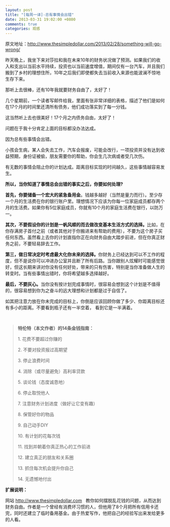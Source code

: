 ```yaml
---
layout: post
title: "[每周一译]-总有事情会出错"
date: 2013-03-31 19:02:00 +0800
comments: true
categories: 观感
---
```

<p>原文地址：<a href="http://www.thesimpledollar.com/2013/02/28/something-will-go-wrong/">http://www.thesimpledollar.com/2013/02/28/something-will-go-wrong/</a> </p><p>昨天晚上，我坐下来对莎拉和我在未来10年的财务状况做了预测。如果我们的收入和支出以当前水平持续，投资也以当前速度增值，期间仅有一台汽车，并且我们搬到了乡村的理想住所，10年之后我们即使都失去当前收入来源也能波澜不惊地生存下来。</p><p>那听上去很棒，还有10年我就要财务自由了，太好了！</p><p>几个星期前，一个读者写邮件给我，里面有张非常详细的表格，描述了他们是如何在17个月的时间里还清所有债务，他们成功落实到了每一分钱。</p><p>这当然听上去也很美好！17个月之内债务自由，太好了！</p><p>问题在于我十分肯定上面的目标都没办法达成。</p><p>因为总有些事情会出错。</p><p>小孩会生病，某人会失去工作，汽车会报废，可能会改行，一项投资并没有达到收益预期，身份证被偷，朋友需要你的帮助，你会生几次病或者受几次伤。</p><p>有无数的事情会阻止你的计划达成。距离目标实现的时间越久，这些事情越容易发生。</p><p><strong>所以，当你知道了事情总会出错的事实之后，你要如何处理?</strong></p><p><strong>首先，你要储备一个宏大的紧急备用金</strong>。钱越多越好（当然是量力而行）。至少存一个月的生活费在你的银行账户里。理想情况下应该为你每一位家庭成员都存两个月的生活费。如果你有5位家庭成员，你就有10个月的家庭生活费在银行，以防万一。</p><p><strong>其次，不要假设你的计划是一帆风顺的而去做改变基本生活方式的选择。</strong>比如，在你存满房子首付之前（或者其他对于你搬进来有帮助的费用），不要为这个房子买任何东西。虽然看上去你的计划直指你正在向财务自由大踏步前进，但在你真正财务之前，不要轻易辞去工作。</p><p><strong>第三，做日常决定时考虑最大化你未来的选择。</strong>你财务上已经达到可以不工作的程度，但不是说你可以冲进办公室并且断了所有后路。当你跟别人炫耀时可能感觉很好，但这长期来讲对你没有任何好处，带来的只有伤害，特别是当你准备做人生的转变时。当有些事情出错时，你将希望越多选择越好。</p><p><strong>最后，不要灰心。</strong>当你没有按计划完成事情时，很容易会想到这个计划是不值得的，很容易想到你为之奋斗的远大理想和计划都是过于自信了。</p><p>如其把注意力放在你未完成的目标上，你倒是应该回顾你做了多少、你距离目标还有多小的距离。不要看到瓶子还有一半空着， 看到它是一半满着。</p><p>&nbsp;</p><blockquote><p><strong>特伦特（本文作者）的14条金钱指南：</strong></p><p>1. 花费不要超过你赚的</p><p>2. 不要对投资报过高期望</p><p>3. 停止浪费时间</p><p>4. 消除（或尽量避免）高利率贷款</p><p>5. 谈论钱（态度诚恳地）</p><p>6. 停止取悦他人</p><p>7. 注意财务计划进度（做好让它变有趣）</p><p>8. 保管好你的物品</p><p>9. 自己动手DIY</p><p>10. 有计划的花每次钱</p><p>11. 找到并朝着你真正热心的工作前进</p><p>12. 建立真正的朋友和关系圈</p><p>13. 抓住每次机会提升你自己</p><p>14. 无遗憾地付出</p></blockquote><p><strong>扩展说明：</strong></p><p>网站 <a href="http://www.thesimpledollar.com/2013/02/28/something-will-go-wrong/">http://www.thesimpledollar.com</a> &nbsp;&nbsp;教你如何摆脱乱花钱的问题，从而达到财务自由。作者是一个曾经有消费坏习惯的人，但他用了8个月把所有信用卡还完，同时还建立了临时备用基金。由于热爱写作，他把自己的经验写出来发给更多的人看。</p>
